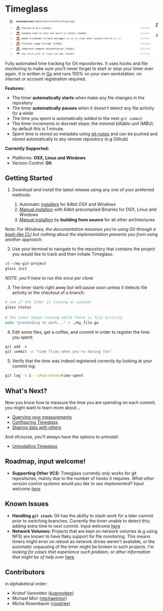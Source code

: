 # Timeglass

![Timeglass Screenshot](/docs/screenshot.png?raw=true "Timeglass Screenshot")

Fully automated time tracking for Git repositories. It uses hooks and file monitoring to make sure you'll never forget to start or stop your timer ever again. It is written in [Go](http://golang.org/) and runs 100% on your own workstation: no internet or account registration required. 

__Features:__

- The timer __automatically starts__ when make any file changes in the repository
- The timer __automatically pauses__ when it doesn't detect any file activity for a while
- The time you spent is automatically added to the next `git commit`
- The timer increments in discreet steps: the _minimal billable unit_ (MBU), by default this is 1 minute. 
- Spent time is stored as metadata using [git-notes](https://git-scm.com/docs/git-notes) and can be pushed and stored automatically to any remote repository (e.g Github)

__Currently Supported:__

- Platforms: __OSX, Linux and Windows__
- Version Control: __Git__

## Getting Started
1. Download and install the latest release using any one of your preferred methods:
	
	1. Automatic [installers](https://github.com/timeglass/glass/releases/latest) for 64bit  _OSX_ and _Windows_ 
	2. [Manual installion](/docs/manual_installation.md) with 64bit precompiled Binaries for OSX, Linux and Windows 
	3. [Manual installion](/docs/manual_installation.md) by __building from source__ for all other architectures

  _Note: For Windows, the documentation assumes you're using Git through a [bash-like CLI](https://msysgit.github.io/) but nothing about the implementation prevents you from using another approach._

2. Use your terminal to navigate to the repository that contains the project you would like to track and then initiate Timeglass:

 ```sh
 cd ~/my-git-project
 glass init
 ```
 
 _NOTE: you'll have to run this once per clone_

3. The timer starts right away but will pause soon unless it detects file activity or the checkout of a branch: 

  ```sh
  # see if the timer is running or paused:
  glass status

  # the timer keeps running while there is file activity
  echo "pretending to work..." > ./my_file.go
  ```
  
4. Edit some files, get a coffee, and commit in order to register the time you spent:

  ```sh
  git add -A
  git commit -m "time flies when you're having fun"
  ```

5. Verify that the time was indeed registered correctly by looking at your commit log:

  ```sh
  git log -n 1 --show-notes=time-spent
  ```

## What's Next?
Now you know how to measure the time you are spending on each commit, you might want to learn more about...

- [Querying your measurements](/docs/query.md)
- [Configuring _Timeglass_](/docs/config.md)
- [Sharing data with others](/docs/sharing.md)

And ofcourse, you'll always have the options to uninstall:

- [Uninstalling Timeglass](/docs/uninstall.md)

## Roadmap, input welcome!

- __Supporting Other VCS:__ Timeglass currently only works for git repositories, mainly due to the number of hooks it requires. _What other version control systems would you like to see implemented? Input welcome [here](https://github.com/Timeglass/glass/issues/10)_

## Known Issues

- __Handling `git stash`:__ Git has the ability to stash work for a later commit prior to switching branches. Currently the timer unable to detect this; adding extra time to next commit. Input welcome [here](https://github.com/Timeglass/glass/issues/3)
- __Network Volumes:__ Projects that are kept on network volumes (e.g using NFS) are known to have flaky support for file monitoring. This means timers might error on reboot as network drives weren't available, or the automatic unpausing of the timer might be broken in such projects. *I'm looking for cases that experience such problem, or other information that might be of help over* [here](https://github.com/timeglass/glass/issues/36)

## Contributors
in alphabetical order:

- Kristof Vannotten ([kvannotten](https://github.com/kvannotten))
- Michael Mior ([michaelmior](https://github.com/michaelmior))
- Micha Rosenbaum ([rosetree](https://github.com/rosetree))
